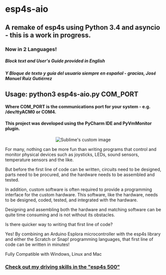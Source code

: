esp4s-aio
=====
## A remake of esp4s using Python 3.4 and asyncio - this is a work in progress.


### Now in 2 Languages!

##### Block text and User's Guide provided in English

##### Y Bloque de texto y guía del usuario siempre en español - gracias, José Manuel Ruiz Gutiérrez

## Usage: python3 esp4s-aio.py COM_PORT
#### Where COM_PORT is the communications port for your system - e.g. /dev/ttyACM0 or COM4.

#### This project was developed using the PyCharm IDE and PyVmMonitor plugin.

<p align="center">
  <img src="https://raw.github.com/MrYsLab/esp4s/master/documentation/kids.png?raw=true" alt="Sublime's custom image"/>
</p>


For many, nothing can be more fun than writing programs that control and monitor physical devices such as joysticks, LEDs, sound sensors, temperature sensors and the like.


But before the first line of code can be written, circuits need to be designed, parts need to be procured, and the hardware needs to be assembled and tested.
 
 
In addition, custom software is often required to provide a programming interface for the custom hardware. This software, like the hardware, needs to be designed, coded, tested, and integrated with the hardware. 


Designing and assembling both the hardware and matching software can be quite time consuming and is not without its obstacles.


Is there quicker way to writing that first line of code? 


Yes! By combining an Arduino Esplora microcontroller with the esp4s library and either the Scratch or Snap! programming languages, that first line of code can be written in minutes!


Fully Compatible with Windows, Linux and Mac

### [Check out my driving skills in the "esp4s 500" ](https://www.youtube.com/watch?v=UgXZ5vZZ8zk)